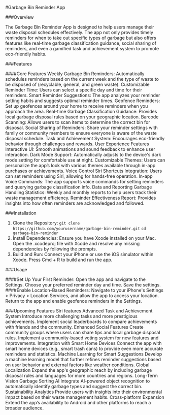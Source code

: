 #Garbage Bin Reminder App

###Overview

The Garbage Bin Reminder App is designed to help users manage their waste disposal schedules effectively. The app not only provides timely reminders for when to take out specific types of garbage but also offers features like real-time garbage classification guidance, social sharing of reminders, and even a gamified task and achievement system to promote eco-friendly habits.

###Features

####Core Features
Weekly Garbage Bin Reminders: Automatically schedules reminders based on the current week and the type of waste to be disposed of (recyclable, general, and green waste).
Customizable Reminder Time: Users can select a specific day and time for their reminders.
Smart Reminder Suggestions: The app analyzes your reminder setting habits and suggests optimal reminder times.
Geofence Reminders: Set up geofences around your home to receive reminders when you approach the area.
Real-time Garbage Classification Guidance: Provides local garbage disposal rules based on your geographic location.
Barcode Scanning: Allows users to scan items to determine the correct bin for disposal.
Social Sharing of Reminders: Share your reminder settings with family or community members to ensure everyone is aware of the waste disposal schedule.
Task and Achievement System: Encourages eco-friendly behavior through challenges and rewards.
User Experience Features
Interactive UI: Smooth animations and sound feedback to enhance user interaction.
Dark Mode Support: Automatically adjusts to the device's dark mode setting for comfortable use at night.
Customizable Themes: Users can personalize the app’s look with various themes available through in-app purchases or achievements.
Voice Control
Siri Shortcuts Integration: Users can set reminders using Siri, allowing for hands-free operation.
In-app Voice Commands: The app supports voice commands for setting reminders and querying garbage classification info.
Data and Reporting
Garbage Handling Statistics: Weekly and monthly reports to help users track their waste management efficiency.
Reminder Effectiveness Report: Provides insights into how often reminders are acknowledged and followed.

###Installation

1. Clone the Repository:
`git clone https://github.com/yourusername/garbage-bin-reminder.git`
`cd garbage-bin-reminder`
2. Install Dependencies:
Ensure you have Xcode installed on your Mac. Open the .xcodeproj file with Xcode and resolve any missing dependencies by following the prompts.
3. Build and Run:
Connect your iPhone or use the iOS simulator within Xcode. Press Cmd + R to build and run the app.

###Usage

####Set Up Your First Reminder:
Open the app and navigate to the Settings.
Choose your preferred reminder day and time.
Save the settings.
####Enable Location-Based Reminders:
Navigate to your iPhone's Settings > Privacy > Location Services, and allow the app to access your location.
Return to the app and enable geofence reminders in the Settings.

###Upcoming Features
Siri features
Advanced Task and Achievement System
Introduce more challenging tasks and more prestigious achievements.
Implement social leaderboards to compare achievements with friends and the community.
Enhanced Social Features
Create community groups where users can share tips and local garbage disposal rules.
Implement a community-based voting system for new features and improvements.
Integration with Smart Home Devices
Connect the app with smart home devices (e.g., smart trash cans) to provide even more accurate reminders and statistics.
Machine Learning for Smart Suggestions
Develop a machine learning model that further refines reminder suggestions based on user behavior and external factors like weather conditions.
Global Localization
Expand the app's geographic reach by including garbage disposal rules and languages for more countries and regions.
Long-Term Vision
Garbage Sorting AI
Integrate AI-powered object recognition to automatically identify garbage types and suggest the correct bin.
Sustainability Analytics
Provide users with insights into their environmental impact based on their waste management habits.
Cross-platform Expansion
Extend the app’s availability to Android and other platforms to reach a broader audience.
